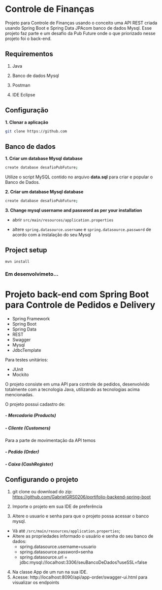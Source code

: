 # Controle de Finanças

Projeto para Controle de Finanças usando o conceito uma API REST criada usando Spring Boot e Spring Data JPAcom banco de dados Mysql. Esse projeto faz parte e um desafio da Pub  Future onde o que priorizado nesse projeto foi o back-end.

## Requirementos

1. Java

2. Banco de dados Mysql

3. Postman

4. IDE Eclipse 


## Configuração

**1. Clonar a aplicação**

```bash
git clone https://github.com
```
## Banco de dados
**1. Criar um database Mysql database**

```bash
create database desafioPubFuture;
```

Utilize o script MySQL contido no arquivo **data.sql** para criar e popular o Banco de Dados.

**2. Criar um database Mysql database**

```bash
create database desafioPubFuture;
```

**3. Change mysql username and password as per your installation**

+ abrir `src/main/resources/application.properties`

+ altere `spring.datasource.username` e `spring.datasource.password`  de acordo com a instalação do seu Mysql



## Project setup
```
mvn install
```

### Em desenvolvimeto...
# Projeto back-end com Spring Boot para Controle de Pedidos e Delivery

- Spring Framework
- Spring Boot
- Spring Data
- REST
- Swagger
- Mysql
- JdbcTemplate

Para testes unitários:
- JUnit
- Mockito

O projeto consiste em uma API para controle de pedidos, desenvolvido totalmente com a tecnologia Java,
utilizando as tecnologias acima mencionadas.

O projeto possui cadastro de:
##### - Mercadoria (Products)
##### - Cliente (Customers)

Para a parte de movimentação da API temos
##### - Pedido (Order)
##### - Caixa (CashRegister)

## Configurando o projeto

1) git clone ou download do zip: https://github.com/GabrielGRS0206/portifolio-backend-spring-boot

2) Importe o projeto em sua IDE de preferência

3) Altere o usuario e senha para que o projeto possa acessar o banco mysql. 
  * Vá até `/src/main/resources/application.properties`;
  * Altere as propriedades informado o usuário e senha do seu banco de dados: 
    - spring.datasource.username=usuario
    - spring.datasource.password=senha
    - spring.datasource.url = jdbc:mysql://localhost:3306/seuBancoDeDados?useSSL=false
4) Na classe App de um run na sua IDE.
5) Acesse: http://localhost:8090/api/app-order/swagger-ui.html para visualizar os endpoints
